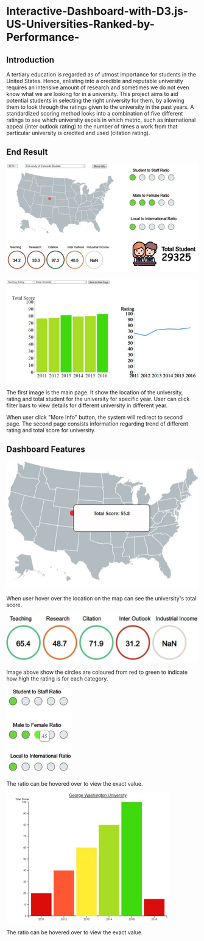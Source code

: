 # Interactive-Dashboard-with-D3.js-US-Universities-Ranked-by-Performance-

## Introduction

A tertiary education is regarded as of utmost importance for students in the United States. Hence, enlisting into a credible and reputable university requires an intensive amount of research and sometimes we do not even know what we are looking for in a university. This project aims to aid potential students in selecting the right university for them, by allowing them to look through the ratings given to the university in the past years. A standardized scoring method looks into a combination of five different ratings to see which university excels in which metric, such as international appeal (inter outlook rating) to the number of times a work from that particular university is credited and used (citation rating).

## End Result

![alt text](https://github.com/GuanSoh/Interactive-Dashboard-with-D3.js-US-Universities-Ranked-by-Performance-/blob/main/Image/Dashboard%201.jpg)

![alt text](https://github.com/GuanSoh/Interactive-Dashboard-with-D3.js-US-Universities-Ranked-by-Performance-/blob/main/Image/Dashboard%202.jpg)

The first image is the main page. It show the location of the university, rating and total student for the university for specific year. User can click filter bars to view details for different university in different year. 

When user click "More Info" button, the system will redirect to second page. The second page consists information regarding trend of different rating and total score for university. 

## Dashboard Features
![alt text](https://github.com/GuanSoh/Interactive-Dashboard-with-D3.js-US-Universities-Ranked-by-Performance-/blob/main/Image/Map.jpg)

When user hover over the location on the map can see the university's total score.

![alt text](https://github.com/GuanSoh/Interactive-Dashboard-with-D3.js-US-Universities-Ranked-by-Performance-/blob/main/Image/Circle%20bar.jpg)

Image above show the circles are coloured from red to green to indicate how high the rating is for each category.

![alt text](https://github.com/GuanSoh/Interactive-Dashboard-with-D3.js-US-Universities-Ranked-by-Performance-/blob/main/Image/Multiple%20circle.jpg)

The ratio can be hovered over to view the exact value.

![alt text](https://github.com/GuanSoh/Interactive-Dashboard-with-D3.js-US-Universities-Ranked-by-Performance-/blob/main/Image/Bar%20Chart.jpg)

The ratio can be hovered over to view the exact value.







